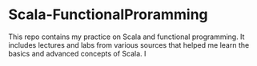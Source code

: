 # Scala-FunctionalProramming
This repo contains my practice on Scala and functional programming. It includes lectures and labs from various sources that helped me learn the basics and advanced concepts of Scala. I
